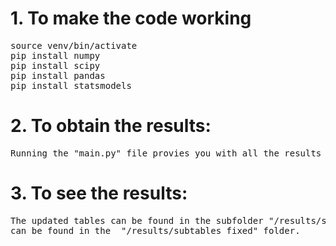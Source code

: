 # 1. To make the code working

<pre>
source venv/bin/activate
pip install numpy 
pip install scipy
pip install pandas
pip install statsmodels
</pre>

# 2. To obtain the results:
<pre>
Running the "main.py" file provies you with all the results needed
</pre>

# 3. To see the results:

<pre>
The updated tables can be found in the subfolder "/results/subtables", whilst the ones used to create the "main.pdf" 
can be found in the  "/results/subtables_fixed" folder.
</pre>
